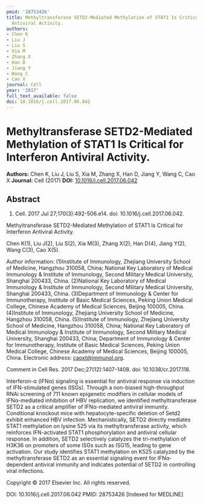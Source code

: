 ```yaml
---
pmid: '28753426'
title: Methyltransferase SETD2-Mediated Methylation of STAT1 Is Critical for Interferon
  Antiviral Activity.
authors:
- Chen K
- Liu J
- Liu S
- Xia M
- Zhang X
- Han D
- Jiang Y
- Wang C
- Cao X
journal: Cell
year: '2017'
full_text_available: false
doi: 10.1016/j.cell.2017.06.042
---
```


# Methyltransferase SETD2-Mediated Methylation of STAT1 Is Critical for Interferon Antiviral Activity.
**Authors:** Chen K, Liu J, Liu S, Xia M, Zhang X, Han D, Jiang Y, Wang C, Cao X
**Journal:** Cell (2017)
**DOI:** [10.1016/j.cell.2017.06.042](https://doi.org/10.1016/j.cell.2017.06.042)

## Abstract

1. Cell. 2017 Jul 27;170(3):492-506.e14. doi: 10.1016/j.cell.2017.06.042.

Methyltransferase SETD2-Mediated Methylation of STAT1 Is Critical for Interferon 
Antiviral Activity.

Chen K(1), Liu J(2), Liu S(2), Xia M(3), Zhang X(2), Han D(4), Jiang Y(2), Wang 
C(3), Cao X(5).

Author information:
(1)Institute of Immunology, Zhejiang University School of Medicine, Hangzhou 
310058, China; National Key Laboratory of Medical Immunology & Institute of 
Immunology, Second Military Medical University, Shanghai 200433, China.
(2)National Key Laboratory of Medical Immunology & Institute of Immunology, 
Second Military Medical University, Shanghai 200433, China.
(3)Department of Immunology & Center for Immunotherapy, Institute of Basic 
Medical Sciences, Peking Union Medical College, Chinese Academy of Medical 
Sciences, Beijing 100005, China.
(4)Institute of Immunology, Zhejiang University School of Medicine, Hangzhou 
310058, China.
(5)Institute of Immunology, Zhejiang University School of Medicine, Hangzhou 
310058, China; National Key Laboratory of Medical Immunology & Institute of 
Immunology, Second Military Medical University, Shanghai 200433, China; 
Department of Immunology & Center for Immunotherapy, Institute of Basic Medical 
Sciences, Peking Union Medical College, Chinese Academy of Medical Sciences, 
Beijing 100005, China. Electronic address: caoxt@immunol.org.

Comment in
    Cell Res. 2017 Dec;27(12):1407-1408. doi: 10.1038/cr.2017.118.

Interferon-α (IFNα) signaling is essential for antiviral response via induction 
of IFN-stimulated genes (ISGs). Through a non-biased high-throughput RNAi 
screening of 711 known epigenetic modifiers in cellular models of IFNα-mediated 
inhibition of HBV replication, we identified methyltransferase SETD2 as a 
critical amplifier of IFNα-mediated antiviral immunity. Conditional knockout 
mice with hepatocyte-specific deletion of Setd2 exhibit enhanced HBV infection. 
Mechanistically, SETD2 directly mediates STAT1 methylation on lysine 525 via its 
methyltransferase activity, which reinforces IFN-activated STAT1 phosphorylation 
and antiviral cellular response. In addition, SETD2 selectively catalyzes the 
tri-methylation of H3K36 on promoters of some ISGs such as ISG15, leading to 
gene activation. Our study identifies STAT1 methylation on K525 catalyzed by the 
methyltransferase SETD2 as an essential signaling event for IFNα-dependent 
antiviral immunity and indicates potential of SETD2 in controlling viral 
infections.

Copyright © 2017 Elsevier Inc. All rights reserved.

DOI: 10.1016/j.cell.2017.06.042
PMID: 28753426 [Indexed for MEDLINE]
